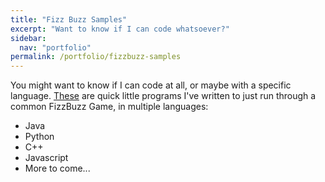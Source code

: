 ```yaml
---
title: "Fizz Buzz Samples"
excerpt: "Want to know if I can code whatsoever?"
sidebar:
  nav: "portfolio"
permalink: /portfolio/fizzbuzz-samples
---
```


You might want to know if I can code at all, or maybe with a specific language. [These](https://www.github.com/amkratz/FizzBuzz-Samples) are quick little programs I've 
written to just run through a common FizzBuzz Game, in multiple languages:

* Java
* Python
* C++
* Javascript
* More to come...
